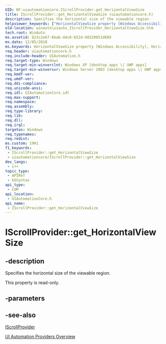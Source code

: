 ```yaml
---
UID: NF:uiautomationcore.IScrollProvider.get_HorizontalViewSize
title: IScrollProvider::get_HorizontalViewSize (uiautomationcore.h)
description: Specifies the horizontal size of the viewable region.
helpviewer_keywords: ["HorizontalViewSize property [Windows Accessibility]","HorizontalViewSize property [Windows Accessibility]","IScrollProvider interface","IScrollProvider interface [Windows Accessibility]","HorizontalViewSize property","IScrollProvider.HorizontalViewSize","IScrollProvider.get_HorizontalViewSize","IScrollProvider::HorizontalViewSize","IScrollProvider::get_HorizontalViewSize","get_HorizontalViewSize","uiauto.uiauto_IScrollProvider_HorizontalViewSize","uiauto_IScrollProvider_HorizontalViewSize","uiautomationcore/IScrollProvider::HorizontalViewSize","uiautomationcore/IScrollProvider::get_HorizontalViewSize","winauto.uiauto_IScrollProvider_HorizontalViewSize"]
old-location: winauto\uiauto_IScrollProvider_HorizontalViewSize.htm
tech.root: WinAuto
ms.assetid: b23c2e67-6bab-44c8-b52d-60329851d689
ms.date: 12/05/2018
ms.keywords: HorizontalViewSize property [Windows Accessibility], HorizontalViewSize property [Windows Accessibility],IScrollProvider interface, IScrollProvider interface [Windows Accessibility],HorizontalViewSize property, IScrollProvider.HorizontalViewSize, IScrollProvider.get_HorizontalViewSize, IScrollProvider::HorizontalViewSize, IScrollProvider::get_HorizontalViewSize, get_HorizontalViewSize, uiauto.uiauto_IScrollProvider_HorizontalViewSize, uiauto_IScrollProvider_HorizontalViewSize, uiautomationcore/IScrollProvider::HorizontalViewSize, uiautomationcore/IScrollProvider::get_HorizontalViewSize, winauto.uiauto_IScrollProvider_HorizontalViewSize
req.header: uiautomationcore.h
req.include-header: UIAutomation.h
req.target-type: Windows
req.target-min-winverclnt: Windows XP [desktop apps \| UWP apps]
req.target-min-winversvr: Windows Server 2003 [desktop apps \| UWP apps]
req.kmdf-ver: 
req.umdf-ver: 
req.ddi-compliance: 
req.unicode-ansi: 
req.idl: UIAutomationCore.idl
req.max-support: 
req.namespace: 
req.assembly: 
req.type-library: 
req.lib: 
req.dll: 
req.irql: 
targetos: Windows
req.typenames: 
req.redist: 
ms.custom: 19H1
f1_keywords:
 - IScrollProvider::get_HorizontalViewSize
 - uiautomationcore/IScrollProvider::get_HorizontalViewSize
dev_langs:
 - c++
topic_type:
 - APIRef
 - kbSyntax
api_type:
 - COM
api_location:
 - UIAutomationCore.h
api_name:
 - IScrollProvider::get_HorizontalViewSize
---
```


# IScrollProvider::get_HorizontalViewSize


## -description

Specifies the horizontal 
                size of the viewable region.

This property is read-only.

## -parameters

## -see-also

<a href="/windows/desktop/api/uiautomationcore/nn-uiautomationcore-iscrollprovider">IScrollProvider</a>



<a href="/windows/desktop/WinAuto/uiauto-providersoverview">UI Automation Providers Overview</a>

